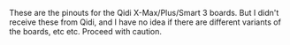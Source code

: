 These are the pinouts for the Qidi X-Max/Plus/Smart 3 boards. But I didn't receive these from Qidi, and I have no idea if there are different variants of the boards, etc etc. Proceed with caution.

